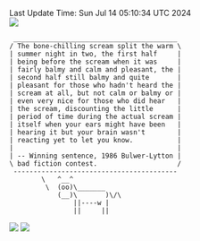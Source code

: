 Last Update Time: 
Sun Jul 14 05:10:34 UTC 2024
<br>![](https://img.shields.io/badge/%E5%A4%A7%E5%AE%B6-%E5%AE%89%E5%AE%89-green)<br>
```
 _________________________________________
/ The bone-chilling scream split the warm \
| summer night in two, the first half     |
| being before the scream when it was     |
| fairly balmy and calm and pleasant, the |
| second half still balmy and quite       |
| pleasant for those who hadn't heard the |
| scream at all, but not calm or balmy or |
| even very nice for those who did hear   |
| the scream, discounting the little      |
| period of time during the actual scream |
| itself when your ears might have been   |
| hearing it but your brain wasn't        |
| reacting yet to let you know.           |
|                                         |
| -- Winning sentence, 1986 Bulwer-Lytton |
\ bad fiction contest.                    /
 -----------------------------------------
        \   ^__^
         \  (oo)\_______
            (__)\       )\/\
                ||----w |
                ||     ||
```
![](https://github-readme-stats.vercel.app/api?username=chenlitw)
![](https://github-readme-stats.vercel.app/api/top-langs/?username=chenlitw)
